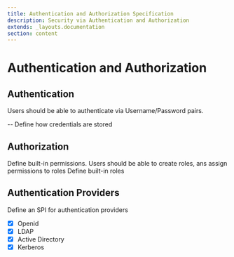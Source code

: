 ```yaml
---
title: Authentication and Authorization Specification
description: Security via Authentication and Authorization
extends: _layouts.documentation
section: content
---
```


# Authentication and Authorization

## Authentication

Users should be able to authenticate via Username/Password pairs.

-- Define how credentials are stored


## Authorization

Define built-in permissions. Users should be able to create roles, ans assign permissions to roles
Define built-in roles


## Authentication Providers

Define an SPI for authentication providers

-[x] Openid  
-[x] LDAP  
-[x] Active Directory  
-[x] Kerberos

